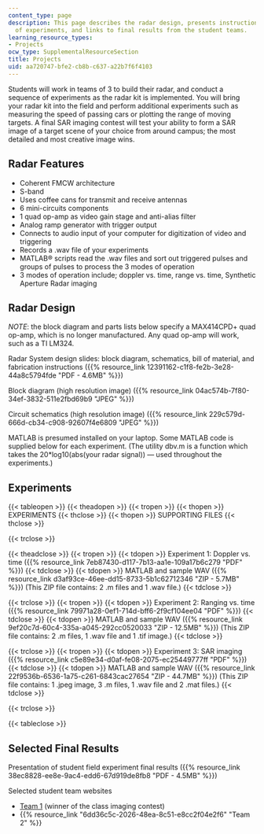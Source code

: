 ```yaml
---
content_type: page
description: This page describes the radar design, presents instructions for a sequence
  of experiments, and links to final results from the student teams.
learning_resource_types:
- Projects
ocw_type: SupplementalResourceSection
title: Projects
uid: aa720747-bfe2-cb8b-c637-a22b7f6f4103
---
```


Students will work in teams of 3 to build their radar, and conduct a sequence of experiments as the radar kit is implemented. You will bring your radar kit into the field and perform additional experiments such as measuring the speed of passing cars or plotting the range of moving targets. A final SAR imaging contest will test your ability to form a SAR image of a target scene of your choice from around campus; the most detailed and most creative image wins.

Radar Features
--------------

*   Coherent FMCW architecture
*   S-band
*   Uses coffee cans for transmit and receive antennas
*   6 mini-circuits components
*   1 quad op-amp as video gain stage and anti-alias filter
*   Analog ramp generator with trigger output
*   Connects to audio input of your computer for digitization of video and triggering
*   Records a .wav file of your experiments
*   MATLAB® scripts read the .wav files and sort out triggered pulses and groups of pulses to process the 3 modes of operation
*   3 modes of operation include; doppler vs. time, range vs. time, Synthetic Aperture Radar imaging

Radar Design
------------

_NOTE_: the block diagram and parts lists below specify a MAX414CPD+ quad op-amp, which is no longer manufactured. Any quad op-amp will work, such as a TI LM324.

Radar System design slides: block diagram, schematics, bill of material, and fabrication instructions ({{% resource_link 12391162-c1f8-fe2b-3e28-44a8c5794fde "PDF - 4.6MB" %}})

Block diagram (high resolution image) ({{% resource_link 04ac574b-7f80-34ef-3832-511e2fbd69b9 "JPEG" %}})

Circuit schematics (high resolution image) ({{% resource_link 229c579d-666d-cb34-c908-92607f4e6809 "JPEG" %}})

MATLAB is presumed installed on your laptop. Some MATLAB code is supplied below for each experiment. (The utility dbv.m is a function which takes the 20\*log10(abs(your radar signal)) — used throughout the experiments.)

Experiments
-----------

{{< tableopen >}}
{{< theadopen >}}
{{< tropen >}}
{{< thopen >}}
EXPERIMENTS
{{< thclose >}}
{{< thopen >}}
SUPPORTING FILES
{{< thclose >}}

{{< trclose >}}

{{< theadclose >}}
{{< tropen >}}
{{< tdopen >}}
Experiment 1: Doppler vs. time ({{% resource_link 7eb87430-d117-7b13-aa1e-109a17b6c279 "PDF" %}})
{{< tdclose >}}
{{< tdopen >}}
MATLAB and sample WAV ({{% resource_link d3af93ce-46ee-dd15-8733-5b1c62712346 "ZIP - 5.7MB" %}}) (This ZIP file contains: 2 .m files and 1 .wav file.)
{{< tdclose >}}

{{< trclose >}}
{{< tropen >}}
{{< tdopen >}}
Experiment 2: Ranging vs. time ({{% resource_link 79971a28-0ef1-714d-bff6-2f9cf104ee04 "PDF" %}})
{{< tdclose >}}
{{< tdopen >}}
MATLAB and sample WAV ({{% resource_link 9ef20c7d-60c4-335a-a045-292cc0520033 "ZIP - 12.5MB" %}}) (This ZIP file contains: 2 .m files, 1 .wav file and 1 .tif image.)
{{< tdclose >}}

{{< trclose >}}
{{< tropen >}}
{{< tdopen >}}
Experiment 3: SAR imaging ({{% resource_link c5e89e34-d0af-fe08-2075-ec25449777ff "PDF" %}})
{{< tdclose >}}
{{< tdopen >}}
MATLAB and sample WAV ({{% resource_link 22f9536b-6536-1a75-c261-6843cac27654 "ZIP - 44.7MB" %}}) (This ZIP file contains: 1 .jpeg image, 3 .m files, 1 .wav file and 2 .mat files.)
{{< tdclose >}}

{{< trclose >}}

{{< tableclose >}}

Selected Final Results
----------------------

Presentation of student field experiment final results ({{% resource_link 38ec8828-ee8e-9ac4-edd6-67d919de8fb8 "PDF - 4.5MB" %}})

Selected student team websites

*   [Team 1](https://web.archive.org/web/20110417013040/http://web.mit.edu/kimt/www/radar/
    ) (winner of the class imaging contest)
*   {{% resource_link "6dd36c5c-2026-48ea-8c51-e8cc2f04e2f6" "Team 2" %}}
